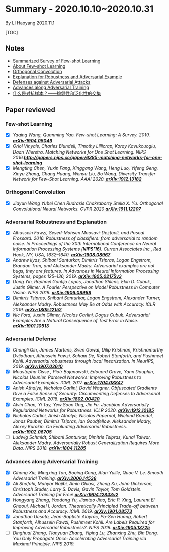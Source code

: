 # Summary - 2020.10.10~2020.10.31

By LI Haoyang 2020.11.1

[TOC]

## Notes

- <a href="https://greenere.github.io/blogs/pages/Note-FewShotLearningSurvey.html" target="_blank">Summarized Survey of Few-shot Learning</a>
- <a href="https://greenere.github.io/blogs/pages/Note-FewShotLearning.html" target="_blank">About Few-shot Learning</a>
- <a href="https://greenere.github.io/blogs/pages/Note-OrthogonalConvolution.html" target="_blank">Orthogonal Convolution</a>
- <a href="https://greenere.github.io/blogs/pages/Note-AdversarialExplanation.html" target="_blank">Explanation for Robustness and Adversarial Example</a>
- <a href="https://greenere.github.io/blogs/pages/Note-AdversarialDefense.html" target="_blank">Defenses against Adversarial Attacks</a>
- <a href="https://greenere.github.io/blogs/pages/Note-AdversarialTraining.html" target="_blank">Advances along Adversarial Training</a>
- <a href="https://zhuanlan.zhihu.com/p/269203978" target="_blank">什么是对抗样本？——稳健性和泛化性的交集</a>

## Paper reviewed

### Few-shot Learning

- [x]  *Yaqing Wang, Quanming Yao. Few-shot Learning: A Survey. 2019. **[ arXiv:1904.05046](https://arxiv.org/abs/1904.05046)***
- [x] *Oriol Vinyals, Charles Blundell, Timothy Lillicrap, Koray Kavukcuoglu, Daan Wierstra. Matching Networks for One Shot Learning. NIPS 2016.**http://papers.nips.cc/paper/6385-matching-networks-for-one-shot-learning***
- [x] *Mengting Chen, Yuxin Fang, Xinggang Wang, Heng Luo, Yifeng Geng, Xinyu Zhang, Chang Huang, Wenyu Liu, Bo Wang. Diversity Transfer Network for Few-Shot Learning. AAAI 2020.**[ arXiv:1912.13182](https://arxiv.org/abs/1912.13182)***

### Orthogonal Convolution

- [x] *Jiayun Wang Yubei Chen Rudrasis Chakraborty Stella X. Yu. Orthogonal Convolutional Neural Networks. CVPR 2020*[ ***arXiv:1911.12207***](https://arxiv.org/abs/1911.12207)

### Adversarial Robustness and Explanation

- [x] *Alhussein Fawzi, Seyed-Mohsen Moosavi-Dezfooli, and Pascal Frossard. 2016. Robustness of classifiers: from adversarial to random noise. In* *Proceedings of the 30th International Conference on Neural Information Processing Systems* *(**NIPS'16**). Curran Associates Inc., Red Hook, NY, USA, 1632–1640.* ***[ arXiv:1608.08967](https://arxiv.org/abs/1608.08967)***
- [x] *Andrew Ilyas, Shibani Santurkar, Dimitris Tsipras, Logan Engstrom, Brandon Tran, and Aleksander Madry. Adversarial examples are not bugs, they are features. In Advances in Neural Information Processing Systems, pages 125–136, 2019.* ***[arXiv:1905.02175v3](https://arxiv.org/abs/1905.02175v3)***
- [x] *Dong Yin, Raphael Gontijo Lopes, Jonathon Shlens, Ekin D. Cubuk, Justin Gilmer. A Fourier Perspective on Model Robustness in Computer Vision. NIPS 2019. **[ arXiv:1906.08988](https://arxiv.org/abs/1906.08988)***
- [x] *Dimitris Tsipras, Shibani Santurkar, Logan Engstrom, Alexander Turner, Aleksander Madry. Robustness May Be at Odds with Accuracy. ICLR 2019. **[ arXiv:1805.12152](https://arxiv.org/abs/1805.12152)***
- [x] *Nic Ford, Justin Gilmer, Nicolas Carlini, Dogus Cubuk. Adversarial Examples Are a Natural Consequence of Test Error in Noise. [ **arXiv:1901.10513**](https://arxiv.org/abs/1901.10513)*

### Adversarial Defense

- [x] *Chongli Qin, James Martens, Sven Gowal, Dilip Krishnan, Krishnamurthy Dvijotham, Alhussein Fawzi, Soham De, Robert Stanforth, and Pushmeet Kohli. Adversarial robustness through local linearization. In NeurIPS, 2019. **[ arXiv:1907.02610](https://arxiv.org/abs/1907.02610)***
- [x] *Moustapha Cisse , Piotr Bojanowski, Edouard Grave, Yann Dauphin, Nicolas Usunier. Parseval Networks: Improving Robustness to Adversarial Examples. ICML 2017. **[ arXiv:1704.08847](https://arxiv.org/abs/1704.08847)***
- [x] *Anish Athalye, Nicholas Carlini, David Wagner. Obfuscated Gradients Give a False Sense of Security: Circumventing Defenses to Adversarial Examples. ICML 2018. **[ arXiv:1802.00420](http://export.arxiv.org/abs/1802.00420)***
- [x] *Alvin Chan, Yi Tay, Yew Soon Ong, Jie Fu. Jacobian Adversarially Regularized Networks for Robustness. ICLR 2020. [ **arXiv:1912.10185**](https://arxiv.org/abs/1912.10185)*
- [x] *Nicholas Carlini, Anish Athalye, Nicolas Papernot, Wieland Brendel, Jonas Rauber, Dimitris Tsipras, Ian Goodfellow, Aleksander Madry, Alexey Kurakin. On Evaluating Adversarial Robustness. [**arXiv:1902.06705**](https://arxiv.org/abs/1902.06705)*
- [ ] *Ludwig Schmidt, Shibani Santurkar, Dimitris Tsipras, Kunal Talwar, Aleksander Madry. Adversarially Robust Generalization Requires More Data. NIPS 2018. [**arXiv:1804.11285**](https://arxiv.org/abs/1804.11285)*

### Advances along Adversarial Training

- [x] *Cihang Xie, Mingxing Tan, Boqing Gong, Alan Yuille, Quoc V. Le. Smooth Adversarial Training. **[ arXiv:2006.14536](https://arxiv.org/abs/2006.14536)***
- [x] *Ali Shafahi, Mahyar Najibi, Amin Ghiasi, Zheng Xu, John Dickerson, Christoph Studer, Larry S. Davis, Gavin Taylor, Tom Goldstein. Adversarial Training for Free! [**arXiv:1904.12843v2**](https://arxiv.org/abs/1904.12843v2)*
- [x] *Hongyang Zhang, Yaodong Yu, Jiantao Jiao, Eric P. Xing, Laurent El Ghaoui, Michael I. Jordan. Theoretically Principled Trade-off between Robustness and Accuracy. ICML 2019. **[ arXiv:1901.08573](https://arxiv.org/abs/1901.08573)***
- [x] *Jonathan Uesato, Jean-Baptiste Alayrac, Po-Sen Huang, Robert Stanforth, Alhussein Fawzi, Pushmeet Kohli. Are Labels Required for Improving Adversarial Robustness?. NIPS 2019. [ **arXiv:1905.13725**](https://arxiv.org/abs/1905.13725)*
- [ ] *Dinghuai Zhang, Tianyuan Zhang, Yiping Lu, Zhanxing Zhu, Bin Dong. You Only Propagate Once: Accelerating Adversarial Training via Maximal Principle. NIPS 2019.* 